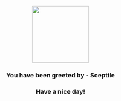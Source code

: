 <p align="center">
            <img src="https://raw.githubusercontent.com/PokeAPI/sprites/master/sprites/pokemon/254.png" width="150" height="150">
          </p>
          <h3 align="center">You have been greeted by - <b>Sceptile</b></h3>
          <h3 align="center">Have a nice day!</h3>
        